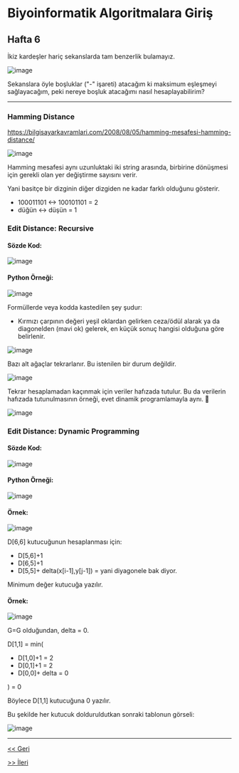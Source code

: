# Biyoinformatik Algoritmalara Giriş
## Hafta 6

İkiz kardeşler hariç sekanslarda tam benzerlik bulamayız.

![image](https://user-images.githubusercontent.com/12685802/144854053-30ea1e72-1169-4765-a0ed-943a723763cf.png)

Sekanslara öyle boşluklar ("-" işareti) atacağım ki maksimum eşleşmeyi sağlayacağım, peki nereye boşluk atacağımı nasıl hesaplayabilirim?

---

### Hamming Distance
https://bilgisayarkavramlari.com/2008/08/05/hamming-mesafesi-hamming-distance/

![image](https://user-images.githubusercontent.com/12685802/144856822-5efc99ad-e2e6-4306-bd85-06f249637473.png)

Hamming mesafesi aynı uzunluktaki iki string arasında, birbirine dönüşmesi için gerekli olan yer değiştirme sayısını verir.

Yani basitçe bir dizginin diğer dizgiden ne kadar farklı olduğunu gösterir.

- 100011101 <-> 100101101 = 2
- düğün <-> düşün = 1

### Edit Distance: Recursive

#### Sözde Kod:

![image](https://user-images.githubusercontent.com/12685802/144857224-3dd10198-bf76-4e63-bb65-aa40548bc86e.png)

#### Python Örneği:

![image](https://user-images.githubusercontent.com/12685802/144857376-f609a65b-c514-4e48-be0a-62c4e15141a8.png)

Formüllerde veya kodda kastedilen şey şudur:

- Kırmızı çarpının değeri yeşil oklardan gelirken ceza/ödül alarak ya da diagonelden (mavi ok) gelerek, en küçük sonuç hangisi olduğuna göre belirlenir.

![image](https://user-images.githubusercontent.com/12685802/144857749-ada7effe-ba9b-4b1c-8aa1-f00ee41e5968.png)

Bazı alt ağaçlar tekrarlanır. Bu istenilen bir durum değildir.

![image](https://user-images.githubusercontent.com/12685802/144859500-ef5d4f6f-7754-4baa-9072-52c94c3d796d.png)

Tekrar hesaplamadan kaçınmak için veriler hafızada tutulur. Bu da verilerin hafızada tutunulmasının örneği, evet dinamik programlamayla aynı. 🙂

![image](https://user-images.githubusercontent.com/12685802/144859865-cc3b1d3e-bf5f-45a5-86ca-036ad2a5c3e6.png)


### Edit Distance: Dynamic Programming

#### Sözde Kod:

![image](https://user-images.githubusercontent.com/12685802/144860032-a77adc36-5569-43ae-8e1f-e7debede2a15.png)

#### Python Örneği:

![image](https://user-images.githubusercontent.com/12685802/144860241-1e88adae-03e4-4710-b385-7b8efa38022d.png)

#### Örnek:

![image](https://user-images.githubusercontent.com/12685802/144860671-e7eb7654-3cb3-4c64-9276-575e4087c0b1.png)

D[6,6] kutucuğunun hesaplanması için:
- D[5,6]+1
- D[6,5]+1
- D[5,5]+ delta(x[i-1],y[j-1]) = yani diyagonele bak diyor.

Minimum değer kutucuğa yazılır.

#### Örnek:

![image](https://user-images.githubusercontent.com/12685802/144863256-d92fd8f2-57c3-4e3b-ad36-40b064c64bc0.png)

G=G olduğundan, delta = 0.

D[1,1] = min(
- D[1,0]+1 = 2
- D[0,1]+1 = 2
- D[0,0]+ delta = 0

) = 0

Böylece D[1,1] kutucuğuna 0 yazılır.

Bu şekilde her kutucuk dolduruldutkan sonraki tablonun görseli:

![image](https://user-images.githubusercontent.com/12685802/144863748-a7896dfc-057a-4bf5-8665-e94273a766b3.png)


---

[<< Geri](https://github.com/LIIIs4ma/BiyoinformatikAG/blob/main/hafta5.md)

[>> İleri](https://github.com/LIIIs4ma/BiyoinformatikAG/blob/main/hafta7.md)

